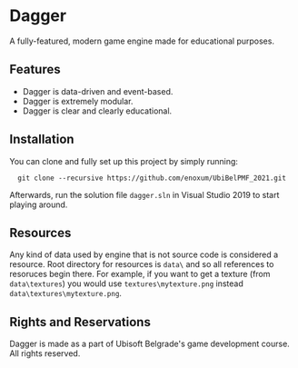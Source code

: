 # Dagger

A fully-featured, modern game engine made for educational purposes.

## Features

- Dagger is data-driven and event-based.
- Dagger is extremely modular.
- Dagger is clear and clearly educational.

## Installation

You can clone and fully set up this project by simply running:

```git
  git clone --recursive https://github.com/enoxum/UbiBelPMF_2021.git
```

Afterwards, run the solution file `dagger.sln` in Visual Studio 2019 to start playing around. 

## Resources

Any kind of data used by engine that is not source code is considered a resource. Root directory for resources is `data\`
and so all references to resoruces begin there. For example, if you want to get a texture (from `data\textures`) you would
use `textures\mytexture.png` instead `data\textures\mytexture.png`.

## Rights and Reservations

Dagger is made as a part of Ubisoft Belgrade's game development course. All rights reserved.
